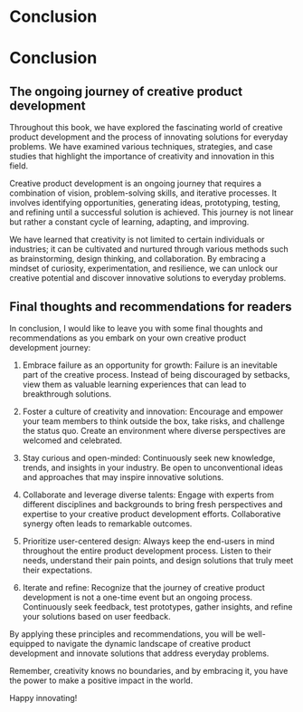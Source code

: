 # Conclusion

Conclusion
==========

The ongoing journey of creative product development
---------------------------------------------------

Throughout this book, we have explored the fascinating world of creative product development and the process of innovating solutions for everyday problems. We have examined various techniques, strategies, and case studies that highlight the importance of creativity and innovation in this field.

Creative product development is an ongoing journey that requires a combination of vision, problem-solving skills, and iterative processes. It involves identifying opportunities, generating ideas, prototyping, testing, and refining until a successful solution is achieved. This journey is not linear but rather a constant cycle of learning, adapting, and improving.

We have learned that creativity is not limited to certain individuals or industries; it can be cultivated and nurtured through various methods such as brainstorming, design thinking, and collaboration. By embracing a mindset of curiosity, experimentation, and resilience, we can unlock our creative potential and discover innovative solutions to everyday problems.

Final thoughts and recommendations for readers
----------------------------------------------

In conclusion, I would like to leave you with some final thoughts and recommendations as you embark on your own creative product development journey:

1. Embrace failure as an opportunity for growth: Failure is an inevitable part of the creative process. Instead of being discouraged by setbacks, view them as valuable learning experiences that can lead to breakthrough solutions.

2. Foster a culture of creativity and innovation: Encourage and empower your team members to think outside the box, take risks, and challenge the status quo. Create an environment where diverse perspectives are welcomed and celebrated.

3. Stay curious and open-minded: Continuously seek new knowledge, trends, and insights in your industry. Be open to unconventional ideas and approaches that may inspire innovative solutions.

4. Collaborate and leverage diverse talents: Engage with experts from different disciplines and backgrounds to bring fresh perspectives and expertise to your creative product development efforts. Collaborative synergy often leads to remarkable outcomes.

5. Prioritize user-centered design: Always keep the end-users in mind throughout the entire product development process. Listen to their needs, understand their pain points, and design solutions that truly meet their expectations.

6. Iterate and refine: Recognize that the journey of creative product development is not a one-time event but an ongoing process. Continuously seek feedback, test prototypes, gather insights, and refine your solutions based on user feedback.

By applying these principles and recommendations, you will be well-equipped to navigate the dynamic landscape of creative product development and innovate solutions that address everyday problems.

Remember, creativity knows no boundaries, and by embracing it, you have the power to make a positive impact in the world.

Happy innovating!